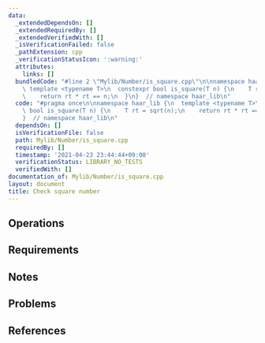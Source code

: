 ```yaml
---
data:
  _extendedDependsOn: []
  _extendedRequiredBy: []
  _extendedVerifiedWith: []
  _isVerificationFailed: false
  _pathExtension: cpp
  _verificationStatusIcon: ':warning:'
  attributes:
    links: []
  bundledCode: "#line 2 \"Mylib/Number/is_square.cpp\"\n\nnamespace haar_lib {\n \
    \ template <typename T>\n  constexpr bool is_square(T n) {\n    T rt = sqrt(n);\n\
    \    return rt * rt == n;\n  }\n}  // namespace haar_lib\n"
  code: "#pragma once\n\nnamespace haar_lib {\n  template <typename T>\n  constexpr\
    \ bool is_square(T n) {\n    T rt = sqrt(n);\n    return rt * rt == n;\n  }\n\
    }  // namespace haar_lib\n"
  dependsOn: []
  isVerificationFile: false
  path: Mylib/Number/is_square.cpp
  requiredBy: []
  timestamp: '2021-04-23 23:44:44+09:00'
  verificationStatus: LIBRARY_NO_TESTS
  verifiedWith: []
documentation_of: Mylib/Number/is_square.cpp
layout: document
title: Check square number
---
```


## Operations

## Requirements

## Notes

## Problems

## References
